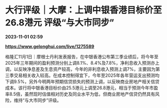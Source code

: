 # 大行评级｜大摩：上调中银香港目标价至26.8港元 评级“与大市同步”

**2023-11-01 02:59**

**https://www.gelonghui.com/live/1275589**

格隆汇11月1日｜摩根士丹利发表报告，在中银香港公布第三季业绩后，将今年至2025年三年期间的盈利预测分别上调8.1%、8.4%及7.8%，净利息收入预测亦上调，以反映净息差及生息资产较高，今年的非利息收入预测上调7%，主要因为第三季交易相关收入较高。在成本控制得宜下，今年至2025年各年营运支出预测均下调9.5%，另外今明两年预期信贷损失的预测上调，以反映商业房地产相关信贷成本。该行将中银香港目标价由25.5港元上调至26.8港元，相当于预测今年市盈率8.5倍，虽然现时估值相对历史及同业水平为低，但商业房地产信贷仍然具有风险，维持“与大市同步”评级。